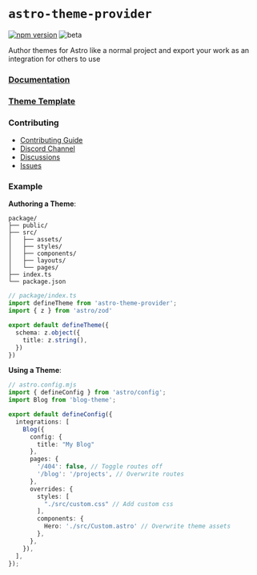 # `astro-theme-provider`

[![npm version](https://img.shields.io/npm/v/astro-theme-provider?labelColor=red&color=grey)](https://www.npmjs.com/package/astro-theme-provider)
![beta](https://img.shields.io/badge/Beta-orange)

Author themes for Astro like a normal project and export your work as an integration for others to use

### [Documentation](https://astro-theme-provider.netlify.app)

### [Theme Template](https://github.com/astrolicious/astro-theme-provider-template)


### Contributing

- [Contributing Guide](https://github.com/astrolicious/astro-theme-provider/blob/main/CONTRIBUTING.md)
- [Discord Channel](https://chat.astrolicious.dev)
- [Discussions](https://github.com/astrolicious/astro-theme-provider/discussions)
- [Issues](https://github.com/astrolicious/astro-theme-provider/issues)

### Example

**Authoring a Theme**:

```
package/
├── public/
├── src/
│   ├── assets/
│   ├── styles/
│   ├── components/
│   ├── layouts/
│   └── pages/
├── index.ts
└── package.json
```

```ts
// package/index.ts
import defineTheme from 'astro-theme-provider';
import { z } from 'astro/zod'

export default defineTheme({
  schema: z.object({
    title: z.string(),
  })
})
```

**Using a Theme**:

```ts
// astro.config.mjs
import { defineConfig } from 'astro/config';
import Blog from 'blog-theme';

export default defineConfig({
  integrations: [
    Blog({
      config: {
        title: "My Blog"
      },
      pages: {
        '/404': false, // Toggle routes off
        '/blog': '/projects', // Overwrite routes
      },
      overrides: {
        styles: [
          "./src/custom.css" // Add custom css
        ],
        components: {
          Hero: './src/Custom.astro' // Overwrite theme assets
        },
      },
    }),
  ],
});
```
